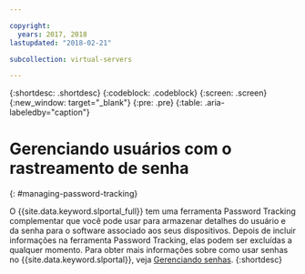 ```yaml
---

copyright:
  years: 2017, 2018
lastupdated: "2018-02-21"

subcollection: virtual-servers

---
```


{:shortdesc: .shortdesc}
{:codeblock: .codeblock}
{:screen: .screen}
{:new_window: target="_blank"}
{:pre: .pre}
{:table: .aria-labeledby="caption"}


# Gerenciando usuários com o rastreamento de senha
{: #managing-password-tracking}

O {{site.data.keyword.slportal_full}} tem uma ferramenta Password Tracking complementar que você pode usar para armazenar detalhes do usuário e da senha para o software associado aos seus dispositivos. Depois de incluir informações na ferramenta Password Tracking, elas podem ser excluídas a qualquer momento. Para obter mais informações sobre como usar senhas no {{site.data.keyword.slportal}}, veja [Gerenciando senhas](/docs/customer-portal?topic=customer-portal-cp_manpws).
{:shortdesc}
